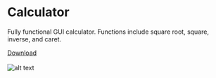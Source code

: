 # Calculator
Fully functional GUI calculator.  Functions include square root, square, inverse, and caret.

<a href = "https://minhaskamal.github.io/DownGit/#/home?url=https://github.com/JustinTracy/Calculator/blob/master/out/artifacts/CalculatorGUI_jar/CalculatorGUI.jar">Download</a>
<br><br>
![alt text](https://github.com/JustinTracy/Calculator/blob/master/assets/example_image.PNG)
